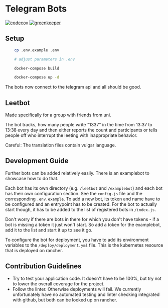 Telegram Bots
====

[![codecov](https://codecov.io/gh/yeldiRium/telegram-bots/branch/master/graph/badge.svg)](https://codecov.io/gh/yeldiRium/telegram-bots)
[![greenkeeper](https://badges.greenkeeper.io/telegram-bots/leetbot.svg)](https://greenkeeper.io/)

Setup
----

```bash
    cp .env.example .env

    # adjust parameters in .env

    docker-compose build

    docker-compose up -d
```

The bots now connect to the telegram api and all should be good.

Leetbot
----

Made specifically for a group with friends from uni.

The bot tracks, how many people write "1337" in the time from 13:37 to 13:38
every day and then either reports the count and participants or tells people off
who interrupt the leeting with inappropriate behavior.

Careful: The translation files contain vulgar language.

Development Guide
----

Further bots can be added relatively easily. There is an examplebot to showcase
how to do that.

Each bot has its own directory (e.g. `/leetbot` and `/examplebot`) and each bot
has their own configuration section. See the `config.js` file and the 
corresponding `.env.example`. To add a new bot, its token and name have to be
configured and an entrypoint has to be created. For the bot to actually start
though, it has to be added to the list of registered bots in `/index.js`.

Don't worry if there are bots in there for which you don't have tokens - if a 
bot is missing a token it just won't start. So add a token for the examplebot, 
add it to the list and start it up to see it go.

To configure the bot for deployment, you have to add its environment variables
to the `/deploy/deployment.yml` file. This is the kubernetes resource that is
deployed on rancher.

Contribution Guidelines
----

* Try to test your application code. It doesn't have to be 100%, but try not to
lower the overall coverage for the project.
* Follow the linter. Otherwise deployments will fail. We currently unfortunately
have no automated testing and linter checking integrated with github, but both
can be looked up on rancher.

